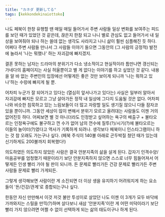 ```yaml
---
title: "カネダ 更新してる"
tags: [kekkondekinaiottoko]
---
```


나도 페북이 한창 유행할 땐 매일 매일 들어가서 주변 사람들 일상 변화를 보여주는 피드를 보던 때가 있었던 것 같은데, 끊은지 한참 되고 나니 별로 관심도 없고 들어가서 내 일상을 보여줘야 되나 하는 쓸데 없는 생각도 사라지고 나니 삶이 훨씬 심플해진 듯 하다. 어쩌다 주변 사람들 만나서 그 사람들 이야기 들으면 그동안의 (그 사람의 긍정적) 발전에 놀라서 '나는 뭐했나' 하는 자괴감에 빠지겠지. 

결혼 못하는 남자는 드라마의 분위기가 다소 냉소적이고 현실적이라 틈만나면 갱신되는 가네다의 홈페이지는 사실 허울뿐이고 별 게 없다는 이야기를 하고 싶었던 것 같다. 내용을 알 바 없는 주변인의 입장에선 어떻게든 좋은 것만 보이게 되니까 '나는 뭐하고 있나'하는 수렁에 빠지게 될 뿐.

어차피 누군가 잘 되어가고 있다는 (열심히 앞서나가고 있다는) 사실은 일부러 알아서 자괴감에 빠지든 모르고 그냥 살아가든 정작 내 일상에 그다지 도움될 것은 없다. 어차피 나와 비슷한 침묵하고 있는 느림보들이 더 많고 자랑할 일도 생기질 않으니 다들 잠자코 있을 뿐이니까. 그동안 세상이 많이 변해서 분위기 모르고 올려대는 사람들도 이젠 거의 없어진듯 하다. 어찌보면 별 것 아니더라도 인정받고 싶어하는 욕구의 배출구 + 불타오르는 인정욕구에도 불구하고 껀 수가 없어 남의 껀수에 질투(?)/시기(?)에 불타오르는 이들의 놀이터(?)였다고 역사가 기록하게 되려나. 생각보다 페북이니 인스타그램이니 하는 것 참 오래도 가는구나 싶다. (페북 주식이 140불 아래로 곤두박질 쳤던 때가 있는데 신기하게도 200불까지 회복했다!)

의도하였든 의도하지 않았든 사람은 결국 안분지족의 삶을 살게 된다. 갑자기 인격수양/마음공부를 엄청했기 때문이라기 보단 안분지족하지 않으면 스스로 너무 힘들어져서 어떻게든 인생 빨리 가야 될 판이 되니까. 돈 문제로 빨리가든 건강 문제로 빨리가든 주변 사람들 문제로 빨리 가게되든.

그렇게 생각해보면 사람이란 게 소진되면 더 이상 생을 유지하기 어려워지게 하는 요소들이 '돈/건강/관계'로 종합되는구나 싶다. 

한동안 자신 만만해서 이것 저것 불만 투성이로 살았던 나도 이젠 이 3개가 모두 바닥에 가까와지는 스릴을 만끽(?)하며 살다보니 새삼 '안분지족'이란 게 어떤 미덕이라기 보단 빨리 가지 않으려면 어쩔 수 없이 선택하게 되는 삶의 태도이구나 하게 된다.
